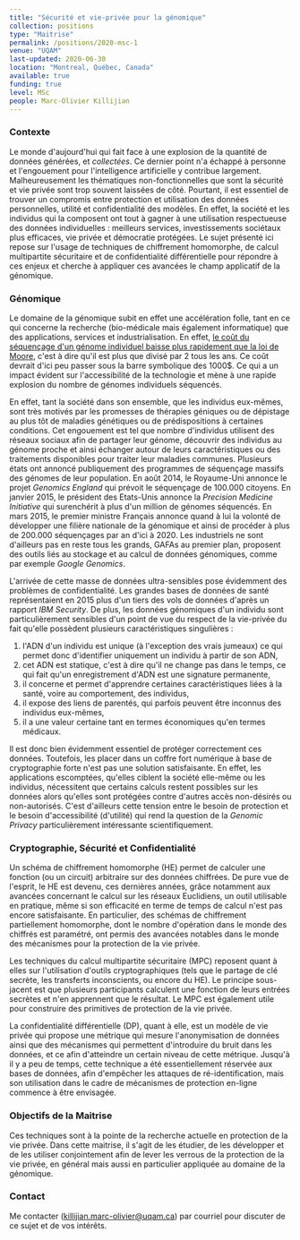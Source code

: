 ```yaml
---
title: "Sécurité et vie-privée pour la génomique"
collection: positions
type: "Maitrise"
permalink: /positions/2020-msc-1
venue: "UQAM"
last-updated: 2020-06-30
location: "Montreal, Québec, Canada"
available: true
funding: true
level: MSc
people: Marc-Olivier Killijian
---
```


### Contexte

Le monde d'aujourd'hui qui fait face à une explosion de la quantité de données générées, et *collectées*. Ce dernier point n'a échappé à personne et l'engouement pour l'intelligence artificielle y contribue largement. Malheureusement les thématiques non-fonctionnelles que sont la sécurité et vie privée sont trop souvent laissées de côté. Pourtant, il est essentiel de trouver un compromis entre protection et utilisation des données personnelles, utilité et confidentialité des modèles. En effet, la société et les individus qui la composent ont tout à gagner à une utilisation respectueuse des données individuelles : meilleurs services, investissements sociétaux plus efficaces, vie privée et démocratie protégées. Le sujet présenté ici repose sur l'usage de techniques de chiffrement homomorphe, de calcul multipartite sécuritaire et de confidentialité différentielle pour répondre à ces enjeux et cherche à appliquer ces avancées le champ applicatif de la génomique.

### Génomique

Le domaine de la génomique subit en effet une accélération folle, tant en ce qui concerne la recherche (bio-médicale mais également informatique) que des applications, services et industrialisation. En effet, [le coût du séquençage d'un génome individuel baisse plus rapidement que la loi de Moore](https://www.genome.gov/sequencingcosts}), c'est à dire qu'il est plus que divisé par 2 tous les ans. Ce coût devrait d'ici peu passer sous la barre symbolique des 1000$. Ce qui a un impact évident sur l'accessibilité de la technologie et mène à une rapide explosion du nombre de génomes individuels séquencés. 

En effet, tant la société dans son ensemble, que les individus eux-mêmes, sont très motivés par les promesses de thérapies géniques ou de dépistage au plus tôt de maladies génétiques ou de prédispositions à certaines conditions. Cet engouement est tel que nombre d'individus utilisent des réseaux sociaux afin de partager leur génome, découvrir des individus au génome proche et ainsi échanger autour de leurs caractéristiques ou des traitements disponibles pour traiter leur maladies communes. Plusieurs états ont annoncé publiquement des programmes de séquençage massifs des génomes de leur population. En août 2014, le Royaume-Uni annonce le projet *Genomics England* qui prévoit le séquençage de 100.000 citoyens. En janvier 2015, le président des Etats-Unis annonce la *Precision Medicine Initiative* qui surenchérit à plus d'un million de génomes séquencés. En mars 2015, le premier ministre Français annonce quand à lui la volonté de développer une filière nationale de la génomique et ainsi de procéder à plus de 200.000 séquençages par an d'ici à 2020. Les industriels ne sont d'ailleurs pas en reste tous les grands, GAFAs au premier plan, proposent des outils liés au stockage et au calcul de données génomiques, comme par exemple *Google Genomics*.

L'arrivée de cette masse de données ultra-sensibles pose évidemment des problèmes de confidentialité. Les grandes bases de données de santé représentaient en 2015 plus d'un tiers des vols de données d'après un rapport *IBM Security*. De plus, les données génomiques d'un individu sont particulièrement sensibles d'un point de vue du respect de la vie-privée du fait qu'elle possèdent plusieurs caractéristiques singulières :
1. l'ADN d'un individu est unique (à l'exception des vrais jumeaux) ce qui permet donc d'identifier uniquement un individu à partir de son ADN,
2. cet ADN est statique, c'est à dire qu'il ne change pas dans le temps, ce qui fait qu'un enregistrement d'ADN est une signature permanente,
3. il concerne et permet d'apprendre certaines caractéristiques liées à la santé, voire au comportement, des individus,
4. il expose des liens de parentés, qui parfois peuvent être inconnus des individus eux-mêmes,
5. il a une valeur certaine tant en termes économiques qu'en termes médicaux.

Il est donc bien évidemment essentiel de protéger correctement ces données. Toutefois, les placer dans un coffre fort numérique à base de cryptographie forte n'est pas une solution satisfaisante. En effet, les applications escomptées, qu'elles ciblent la société elle-même ou les individus, nécessitent que certains calculs restent possibles sur les données alors qu'elles sont protégées contre d'autres accès non-désirés ou non-autorisés. C'est d'ailleurs cette tension entre le besoin de protection et le besoin d'accessibilité (d'utilité) qui rend la question de la *Genomic Privacy* particulièrement intéressante scientifiquement. 

### Cryptographie, Sécurité et Confidentialité

Un schéma de chiffrement homomorphe (HE) permet de calculer une fonction (ou un circuit) arbitraire sur des données chiffrées. De pure vue de l'esprit, le HE est devenu, ces dernières années, grâce notamment aux avancées concernant le calcul sur les réseaux Euclidiens, un outil utilisable en pratique, même si son efficacité en terme de temps de calcul n'est pas encore satisfaisante. En particulier, des schémas de chiffrement partiellement homomorphe, dont le nombre d'opération dans le monde des chiffrés est paramétré, ont permis des avancées notables dans le monde des mécanismes pour la protection de la vie privée.

Les techniques du calcul multipartite sécuritaire (MPC) reposent quant à elles sur l'utilisation d'outils cryptographiques (tels que le partage de clé secrète, les transferts inconscients, ou encore du HE). Le principe sous-jacent est que plusieurs participants calculent une fonction de leurs entrées secrètes et n'en apprennent que le résultat. Le MPC est également utile pour construire des primitives de protection de la vie privée.

La confidentialité différentielle (DP), quant à elle, est un modèle de vie privée qui propose une métrique qui mesure l'anonymisation de données ainsi que des mécanismes qui permettent d'introduire du bruit dans les données, et ce afin d'atteindre un certain niveau de cette métrique. Jusqu'à il y a peu de temps, cette technique a été essentiellement réservée aux bases de données, afin d'empêcher les attaques de ré-identification, mais son utilisation dans le cadre de mécanismes de protection en-ligne commence à être envisagée.

### Objectifs de la Maitrise

Ces techniques sont à la pointe de la recherche actuelle en protection de la vie privée. Dans cette maitrise, il s'agit de les étudier, de les développer et de les utiliser conjointement afin de lever les verrous de la protection de la vie privée, en général mais aussi en particulier appliquée au domaine de la génomique.

### Contact

Me contacter ([killijian.marc-olivier@uqam.ca](killijian.marc-olivier@uqam.ca)) par courriel pour discuter de ce sujet et de vos intérêts.
